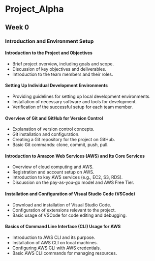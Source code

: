 # Project_Alpha
## Week 0
### Introduction and Environment Setup
#### Introduction to the Project and Objectives
- Brief project overview, including goals and scope.
- Discussion of key objectives and deliverables.
- Introduction to the team members and their roles.
#### Setting Up Individual Development Environments
- Providing guidelines for setting up local development environments.
- Installation of necessary software and tools for development.
- Verification of the successful setup for each team member.
#### Overview of Git and GitHub for Version Control
- Explanation of version control concepts.
- Git installation and configuration.
- Creating a Git repository for the project on GitHub.
- Basic Git commands: clone, commit, push, pull.
#### Introduction to Amazon Web Services (AWS) and Its Core Services
- Overview of cloud computing and AWS.
- Registration and account setup on AWS.
- Introduction to key AWS services (e.g., EC2, S3, RDS).
- Discussion on the pay-as-you-go model and AWS Free Tier.
#### Installation and Configuration of Visual Studio Code (VSCode)
- Download and installation of Visual Studio Code.
- Configuration of extensions relevant to the project.
- Basic usage of VSCode for code editing and debugging.
#### Basics of Command Line Interface (CLI) Usage for AWS
- Introduction to AWS CLI and its purpose.
- Installation of AWS CLI on local machines.
- Configuring AWS CLI with AWS credentials.
- Basic AWS CLI commands for managing resources.

